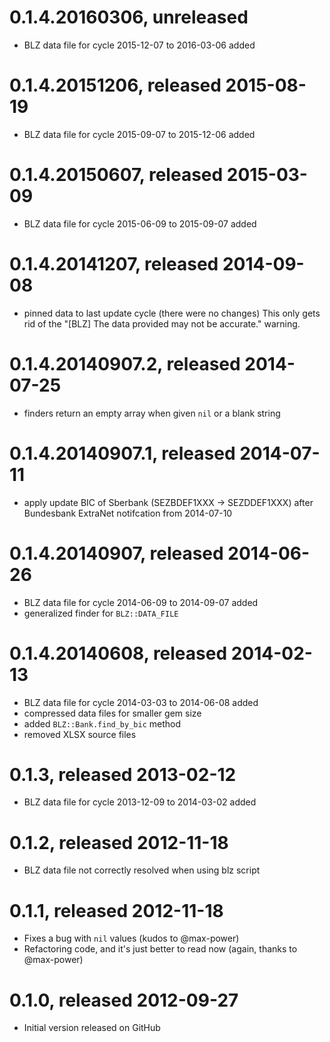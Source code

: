 # 0.1.4.20160306, unreleased

* BLZ data file for cycle 2015-12-07 to 2016-03-06 added

# 0.1.4.20151206, released 2015-08-19

* BLZ data file for cycle 2015-09-07 to 2015-12-06 added

# 0.1.4.20150607, released 2015-03-09

* BLZ data file for cycle 2015-06-09 to 2015-09-07 added

# 0.1.4.20141207, released 2014-09-08

* pinned data to last update cycle (there were no changes)
  This only gets rid of the "[BLZ] The data provided may not be accurate."
  warning.

# 0.1.4.20140907.2, released 2014-07-25

* finders return an empty array when given `nil` or a blank string

# 0.1.4.20140907.1, released 2014-07-11

* apply update BIC of Sberbank (SEZBDEF1XXX → SEZDDEF1XXX)
  after Bundesbank ExtraNet notifcation from 2014-07-10

# 0.1.4.20140907, released 2014-06-26

* BLZ data file for cycle 2014-06-09 to 2014-09-07 added
* generalized finder for `BLZ::DATA_FILE`

# 0.1.4.20140608, released 2014-02-13

* BLZ data file for cycle 2014-03-03 to 2014-06-08 added
* compressed data files for smaller gem size
* added `BLZ::Bank.find_by_bic` method
* removed XLSX source files

# 0.1.3, released 2013-02-12

* BLZ data file for cycle 2013-12-09 to 2014-03-02 added

# 0.1.2, released 2012-11-18

* BLZ data file not correctly resolved when
  using blz script

# 0.1.1, released 2012-11-18

* Fixes a bug with `nil` values (kudos to @max-power)
* Refactoring code, and it's just better to
  read now (again, thanks to @max-power)

# 0.1.0, released 2012-09-27

* Initial version released on GitHub
